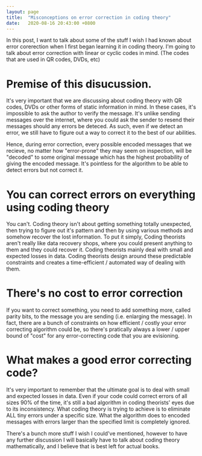 ```yaml
---
layout: page
title:  "Misconceptions on error correction in coding theory"
date:   2020-08-16 20:43:00 +0800
---
```


In this post, I want to talk about some of the stuff I wish I had known about error corerection when I first began learning it in coding theory. I'm going to talk about error correction with linear or cyclic codes in mind. (The codes that are used in QR codes, DVDs, etc)


# Premise of this disucussion.

It's very important that we are discussing about coding theory with QR codes, DVDs or other forms of static information in mind. In these cases, it's impossible to ask the author to verify the message. It's unlike sending messages over the internet, where you could ask the sender to resend their messages should any errors be deteced. As such, even if we detect an error, we still have to figure out a way to correct it to the best of our abilities. 

Hence, during error correction, every possible encoded messages that we recieve, no matter how "error-prone" they may seem on inspection, will be "decoded" to some original message which has the highest probability of giving the encoded message. It's pointless for the algorithm to be able to detect errors but not correct it. 

# You can correct errors on everything using coding theory

You can't. Coding theory isn't about getting something totally unexpected, then trying to figure out it's pattern and then by using various methods and somehow recover the lost information. To put it simply, Coding theorists aren't really like data recovery shops, where you could present anything to them and they could recover it. Coding theorists mainly deal with small and expected losses in data. Coding theorists design around these predictable constraints and creates a time-efficient / automated way of dealing with them.

# There's no cost to error correction

If you want to correct something, you need to add something more, called parity bits, to the message you are sending (i.e. enlarging the message). In fact, there are a bunch of constraints on how efficient / costly your error correcting algorithm could be, so there's pratically always a lower / upper bound of "cost" for any error-correcting code that you are evisioning.

# What makes a good error correcting code?

It's very important to remember that the ultimate goal is to deal with small and expected losses in data. Even if your code could correct errors of all sizes 90% of the time, it's still a bad algorithm in coding theorists' eyes due to its inconsistency. What coding theory is trying to achieve is to eliminate ALL tiny errors under a specific size. What the algorithm does to encoded messages with errors larger than the specified limit is completely ignored. 

There's a bunch more stuff I wish I could've mentioned, however to have any further discussion I will basically have to talk about coding theory mathematically, and I believe that is best left for actual books.

